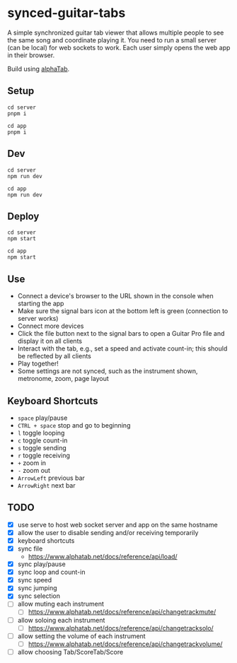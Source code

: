 # synced-guitar-tabs

A simple synchronized guitar tab viewer that allows multiple people to see the same song and coordinate playing it.
You need to run a small server (can be local) for web sockets to work. 
Each user simply opens the web app in their browser.

Build using [alphaTab](https://www.alphatab.net/).

## Setup

```
cd server
pnpm i
```
```
cd app
pnpm i
```

## Dev

```
cd server
npm run dev
```
```
cd app
npm run dev
```

## Deploy

```
cd server
npm start
```
```
cd app
npm start
```

## Use

- Connect a device's browser to the URL shown in the console when starting the app
- Make sure the signal bars icon at the bottom left is green (connection to server works)
- Connect more devices
- Click the file button next to the signal bars to open a Guitar Pro file and display it on all clients
- Interact with the tab, e.g., set a speed and activate count-in; this should be reflected by all clients
- Play together!
- Some settings are not synced, such as the instrument shown, metronome, zoom, page layout

## Keyboard Shortcuts

- `space` play/pause
- `CTRL + space` stop and go to beginning
- `l` toggle looping
- `c` toggle count-in
- `s` toggle sending
- `r` toggle receiving
- `+` zoom in
- `-` zoom out
- `ArrowLeft` previous bar
- `ArrowRight` next bar

## TODO

- [x] use serve to host web socket server and app on the same hostname
- [x] allow the user to disable sending and/or receiving temporarily
- [x] keyboard shortcuts
- [x] sync file
  - https://www.alphatab.net/docs/reference/api/load/
- [x] sync play/pause
- [x] sync loop and count-in
- [x] sync speed
- [x] sync jumping
- [x] sync selection
- [ ] allow muting each instrument
  - [ ] https://www.alphatab.net/docs/reference/api/changetrackmute/
- [ ] allow soloing each instrument
  - [ ] https://www.alphatab.net/docs/reference/api/changetracksolo/
- [ ] allow setting the volume of each instrument
  - [ ] https://www.alphatab.net/docs/reference/api/changetrackvolume/
- [ ] allow choosing Tab/ScoreTab/Score
